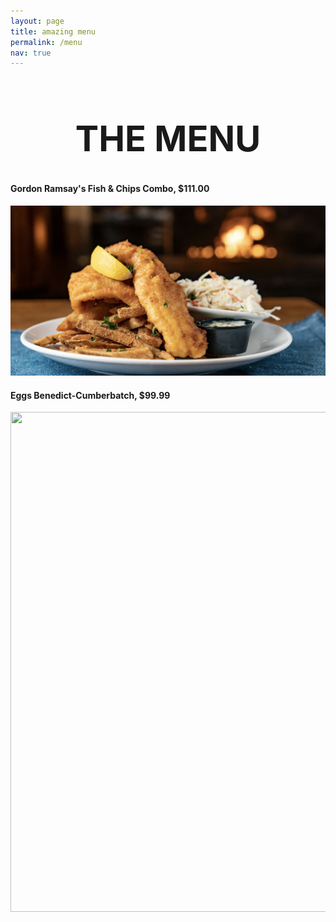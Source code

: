 ```yaml
---
layout: page
title: amazing menu
permalink: /menu
nav: true
---
```


<h1 align="center"><span>
  
# THE MENU
</h1>


  
#### Gordon Ramsay's Fish & Chips Combo, $111.00

![images](assets/images/fishnchips.png)





#### Eggs Benedict-Cumberbatch, $99.99


<p align="center">
  <img width="560" height="800" src="https://s23209.pcdn.co/wp-content/uploads/2022/09/220602_DD_Eggs-Benedict_368.jpg">
</p>
